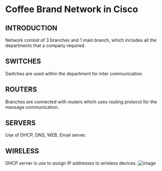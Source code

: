 # Coffee Brand Network in Cisco
<b><h2>INTRODUCTION</h2></b>
Network consist of 3 branches and 1 main branch, which includes all the departments that a company required. <br>
<b><h2>SWITCHES</h2></b>
Switches are used within the department for inter communication.<br>
<b><h2>ROUTERS</h2></b>
Branches are connected with routers which uses routing protocol for the message communication.<br>
<b><h2>SERVERS</h2></b>
Use of DHCP, DNS, WEB, Email server. 
<b><h2>WIRELESS</h2></b>
DHCP server is use to assign IP addresses to wireless devices.
![image](https://user-images.githubusercontent.com/106014696/219909113-abf6ff1e-3a76-41c5-b784-5ab29cc40bb3.png)
